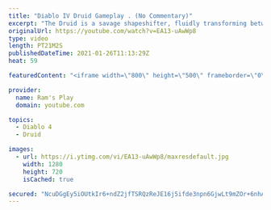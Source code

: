 ```yaml
---
title: "Diablo IV Druid Gameplay . (No Commentary)"
excerpt: "The Druid is a savage shapeshifter, fluidly transforming between the forms of a towering bear or a vicious werewolf to fight alongside the creatures of the wild."
originalUrl: https://youtube.com/watch?v=EA13-uAwWp8
type: video
length: PT21M2S
publishedDateTime: 2021-01-26T11:13:29Z
heat: 59

featuredContent: "<iframe width=\"800\" height=\"500\" frameborder=\"0\" src=\"https://www.youtube.com/embed/EA13-uAwWp8\" allow=\"accelerometer; autoplay; encrypted-media; gyroscope; picture-in-picture\" allowfullscreen></iframe>"

provider:
  name: Ram's Play
  domain: youtube.com

topics:
  - Diablo 4
  - Druid

images:
  - url: https://i.ytimg.com/vi/EA13-uAwWp8/maxresdefault.jpg
    width: 1280
    height: 720
    isCached: true

secured: "NcuDGgEy5iOUtkIr6+ndZ2jfTSRQzReJE16j5ifde3npn6GjwLt9mZOr+6nhAaGCaFPfAeasc/5Y87WUdoSuC7s9gHVCl2aJmdH5FzSm68ZIr1CApZFh9YUaa5SbFUUZql8jkTPEAZLT3l/bn8BPaJvCBOV4EktEQFjeYuHvG3LVkFlJJN3adoZVmWvDQF4jhEPeOFpwmDQxhgWA8DURanHmJxJShXkxihuQAUREXSrQY92l1X5cYl53y0gbhxLM8xxE4gP5avqn7Z3Lx7spduJO+IRacq6uIecO9iObGgJnGdc0oycz+kNwIRW2B9rZkrgjVtq8vGUiXYBU1Y54mP+NdAt+Cupi5JMIXxBKRBnq6a6yS4izP+oxxw8pCG2iny3FDdmWYlTRfDmSWdjzHoQLDL7jHFM29fcP9Qh9yJ7JKvUOSuS+7MgZWhIOrMvZ;aPGNaUkamhdmXZsCkX/EoA=="
---
```


